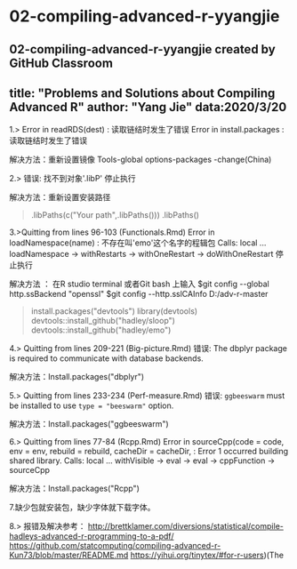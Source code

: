 # 02-compiling-advanced-r-yyangjie
02-compiling-advanced-r-yyangjie created by GitHub Classroom
---
title: "Problems and Solutions about Compiling  Advanced R"
author: "Yang Jie"
data:2020/3/20
---


1.> 
Error in readRDS(dest) : 读取链结时发生了错误
Error in install.packages : 读取链结时发生了错误

解决方法：重新设置镜像  Tools-global options-packages -change(China)

2.>
错误: 找不到对象'.libP'
停止执行

解决方法：重新设置安装路径
> .libPaths(c("Your path",.libPaths()))
> .libPaths()

3.>Quitting from lines 96-103 (Functionals.Rmd) 
Error in loadNamespace(name) : 不存在叫'emo'这个名字的程辑包
Calls: local ... loadNamespace -> withRestarts -> withOneRestart -> doWithOneRestart
停止执行

解决方法 ：
在R studio terminal 或者Git bash 上输入
$git config --global http.ssBackend "openssl"
$git config --http.sslCAInfo D:/adv-r-master
>install.packages("devtools")
>library(devtools)
>devtools::install_github("hadley/sloop")
>devtools::install_github("hadley/emo")


4.>
Quitting from lines 209-221 (Big-picture.Rmd) 
错误: The dbplyr package is required to communicate with database backends.

解决方法：Install.packages("dbplyr")

5.>
Quitting from lines 233-234 (Perf-measure.Rmd) 
错误: `ggbeeswarm` must be installed to use `type = "beeswarm"` option.

解决方法：Install.packages("ggbeeswarm")

6.>
Quitting from lines 77-84 (Rcpp.Rmd) 
Error in sourceCpp(code = code, env = env, rebuild = rebuild, cacheDir = cacheDir,  : 
  Error 1 occurred building shared library.
Calls: local ... withVisible -> eval -> eval -> cppFunction -> sourceCpp

解决方法：Install.packages("Rcpp")

7.缺少包就安装包，缺少字体就下载字体。

8.>
报错及解决参考：
http://brettklamer.com/diversions/statistical/compile-hadleys-advanced-r-programming-to-a-pdf/
https://github.com/statcomputing/compiling-advanced-r-Kun73/blob/master/README.md
https://yihui.org/tinytex/#for-r-users)(The
